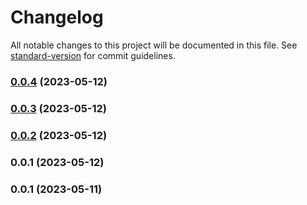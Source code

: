 # Changelog

All notable changes to this project will be documented in this file. See [standard-version](https://github.com/conventional-changelog/standard-version) for commit guidelines.

### [0.0.4](https://github.com/strictest-coral/zoxios/compare/v0.0.3...v0.0.4) (2023-05-12)

### [0.0.3](https://github.com/strictest-coral/zoxios/compare/v0.0.2...v0.0.3) (2023-05-12)

### [0.0.2](https://github.com/strictest-coral/zoxios/compare/v0.0.1...v0.0.2) (2023-05-12)

### 0.0.1 (2023-05-12)

### 0.0.1 (2023-05-11)
